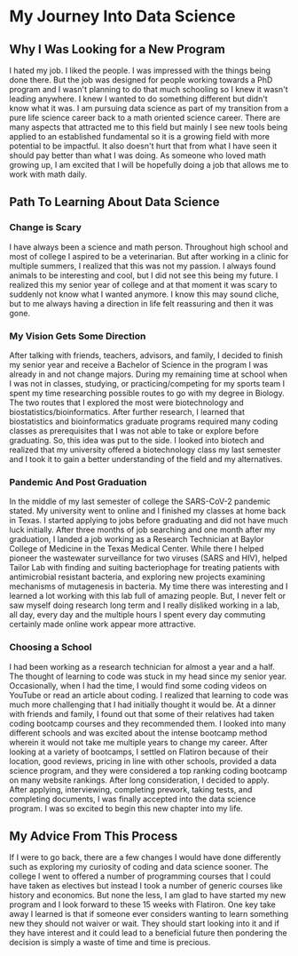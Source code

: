 # My Journey Into Data Science

## Why I Was Looking for a New Program
I hated my job.  I liked the people.  I was impressed with the things being done there.  But the job was designed for people working towards a PhD program and I wasn't planning to do that much schooling so I knew it wasn't leading anywhere.  I knew I wanted to do something different but didn't know what it was.  I am pursuing data science as part of my transition from a pure life science career back to a math oriented science career.  There are many aspects that attracted me to this field but mainly I see new tools being applied to an established fundamental so it is a growing field with more potential to be impactful.  It also doesn't hurt that from what I have seen it should pay better than what I was doing.  As someone who loved math growing up, I am excited that I will be hopefully doing a job that allows me to work with math daily.

## Path To Learning About Data Science

### Change is Scary

I have always been a science and math person. Throughout high school and most of college I aspired to be a veterinarian.  But after working in a clinic for multiple summers, I realized that this was not my passion.  I always found animals to be interesting and cool, but I did not see this being my future. I realized this my senior year of college and at that moment it was scary to suddenly not know what I wanted anymore.  I know this may sound cliche, but to me always having a direction in life felt reassuring and then it was gone. 

### My Vision Gets Some Direction

After talking with friends, teachers, advisors, and family, I decided to finish my senior year and receive a Bachelor of Science in the program I was already in and not change majors.  During my remaining time at school when I was not in classes, studying, or practicing/competing for my sports team I spent my time researching possible routes to go with my degree in Biology.  The two routes that I explored the most were biotechnology and biostatistics/bioinformatics.  After further research, I learned that biostatistics and bioinformatics graduate programs required many coding classes as prerequisites that I was not able to take or explore before graduating.  So, this idea was put to the side.  I looked into biotech and realized that my university offered a biotechnology class my last semester and I took it to gain a better understanding of the field and my alternatives.

### Pandemic And Post Graduation

In the middle of my last semester of college the SARS-CoV-2 pandemic stated.  My university went to online and I finished my classes at home back in Texas.  I started applying to jobs before graduating and did not have much luck initially. After three months of job searching and one month after my graduation, I landed a job working as a Research Technician at Baylor College of Medicine in the Texas Medical Center.  While there I helped pioneer the wastewater surveillance for two viruses (SARS and HIV), helped Tailor Lab with finding and suiting bacteriophage for treating patients with antimicrobial resistant bacteria, and exploring new projects examining  mechanisms of mutagenesis in bacteria.  My time there was interesting and I learned a lot working with this lab full of amazing people.  But, I never felt or saw myself doing research long term and I really disliked working in a lab, all day, every day and the multiple hours I spent every day commuting certainly made online work appear more attractive. 

### Choosing a School

I had been working as a research technician for almost a year and a half.  The thought of learning to code was stuck in my head since my senior year.  Occasionally, when I had the time, I would find some coding videos on YouTube or read an article about coding.  I realized that learning to code was much more challenging that I had initially thought it would be.  At a dinner with friends and family, I found out that some of their relatives had taken coding bootcamp courses and they recommended them.  I looked into many different schools and was excited about the intense bootcamp method wherein it would not take me multiple years to change my career.  After looking at a variety of bootcamps, I settled on Flatiron because of their location, good reviews, pricing in line with other schools, provided a data science program, and they were considered a top ranking coding bootcamp on many website rankings.  After long consideration, I decided to apply.  After applying, interviewing, completing prework, taking tests, and completing documents, I was finally accepted into the data science program.  I was so excited to begin this new chapter into my life. 

## My Advice From This Process

If I were to go back, there are a few changes I would have done differently such as exploring my curiosity of coding and data science sooner.  The college I went to offered a number of programming courses that I could have taken as electives but instead I took a number of generic courses like history and economics.  But none the less, I am glad to have started my new program and I look forward to these 15 weeks with Flatiron.  One key take away I learned is that if someone ever considers wanting to learn something new they should not waiver or wait.  They should start looking into it and if they have interest and it could lead to a beneficial future then pondering the decision is simply a waste of time and time is precious.